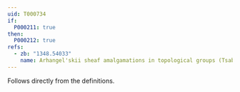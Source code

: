 ```yaml
---
uid: T000734
if:
  P000211: true
then:
  P000212: true
refs:
  - zb: "1348.54033"
    name: Arhangel'skii sheaf amalgamations in topological groups (Tsaban & Zdomskyy)
---
```


Follows directly from the definitions.
